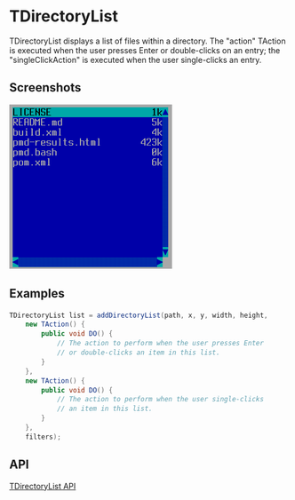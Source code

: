 TDirectoryList
==============

TDirectoryList displays a list of files within a directory.  The
"action" TAction is executed when the user presses Enter or
double-clicks on an entry; the "singleClickAction" is executed when
the user single-clicks an entry.

Screenshots
-----------

![directorylist_1](uploads/fb950fdc0784b62d7fb5a581a74edf61/directorylist_1.png)

Examples
--------

```Java
TDirectoryList list = addDirectoryList(path, x, y, width, height,
    new TAction() {
        public void DO() {
            // The action to perform when the user presses Enter
            // or double-clicks an item in this list.
        }
    },
    new TAction() {
        public void DO() {
            // The action to perform when the user single-clicks
            // an item in this list.
        }
    },
    filters);
```

API
---

[TDirectoryList API](https://jexer.sourceforge.io/apidocs/api/jexer/TDirectoryList.html)
